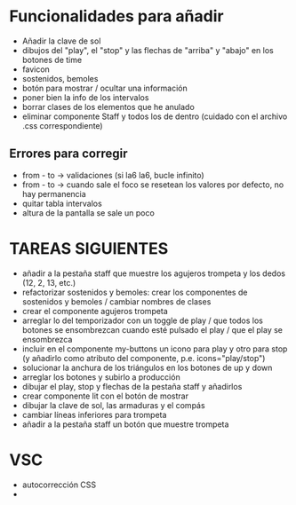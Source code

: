 # Funcionalidades para añadir

- Añadir la clave de sol
- dibujos del "play", el "stop" y las flechas de "arriba" y "abajo" en los botones de time
- favicon
- sostenidos, bemoles
- botón para mostrar / ocultar una información
- poner bien la info de los intervalos
- borrar clases de los elementos que he anulado
- eliminar componente Staff y todos los de dentro (cuidado con el archivo .css correspondiente)

## Errores para corregir

- from - to -> validaciones (si la6 la6, bucle infinito)
- from - to -> cuando sale el foco se resetean los valores por defecto, no hay permanencia
- quitar tabla intervalos
- altura de la pantalla se sale un poco

# TAREAS SIGUIENTES
- añadir a la pestaña staff que muestre los agujeros trompeta y los dedos (12, 2, 13, etc.)
- refactorizar sostenidos y bemoles: crear los componentes de sostenidos y bemoles / cambiar nombres de clases
- crear el componente agujeros trompeta
- arreglar lo del temporizador con un toggle de play / que todos los botones se ensombrezcan cuando esté pulsado el play / que el play se ensombrezca
- incluir en el componente my-buttons un icono para play y otro para stop (y añadirlo como atributo del componente, p.e. icons="play/stop")
- solucionar la anchura de los triángulos en los botones de up y down
- arreglar los botones y subirlo a producción
- dibujar el play, stop y flechas de la pestaña staff y añadirlos
- crear componente lit con el botón de mostrar
- dibujar la clave de sol, las armaduras y el compás
- cambiar líneas inferiores para trompeta
- añadir a la pestaña staff un botón que muestre trompeta

# VSC
- autocorrección CSS
- 